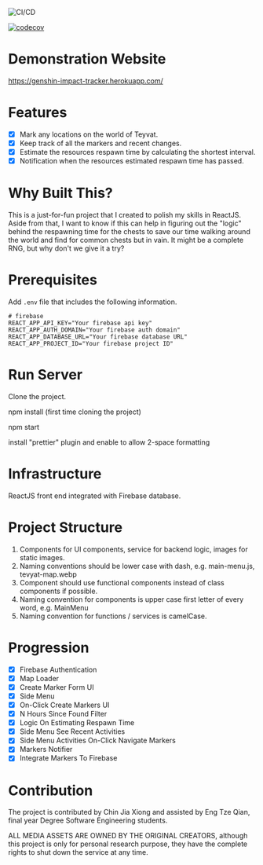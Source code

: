 ![CI/CD](https://github.com/wing8169/genshin-impact-tracker/workflows/Node.js%20CI/badge.svg)

[![codecov](https://codecov.io/gh/wing8169/genshin-impact-tracker/branch/master/graph/badge.svg)](https://codecov.io/gh/wing8169/genshin-impact-tracker)

# Demonstration Website

https://genshin-impact-tracker.herokuapp.com/

# Features

- [x] Mark any locations on the world of Teyvat.
- [x] Keep track of all the markers and recent changes.
- [x] Estimate the resources respawn time by calculating the shortest interval.
- [x] Notification when the resources estimated respawn time has passed.

# Why Built This?

This is a just-for-fun project that I created to polish my skills in ReactJS.
Aside from that, I want to know if this can help in figuring out the "logic"
behind the respawning time for the chests to save our time walking around the
world and find for common chests but in vain. It might be a complete RNG,
but why don't we give it a try?

# Prerequisites

Add `.env` file that includes the following information.

```dotenv
# firebase
REACT_APP_API_KEY="Your firebase api key"
REACT_APP_AUTH_DOMAIN="Your firebase auth domain"
REACT_APP_DATABASE_URL="Your firebase database URL"
REACT_APP_PROJECT_ID="Your firebase project ID"
```

# Run Server

Clone the project.

npm install (first time cloning the project)

npm start

install "prettier" plugin and enable to allow 2-space formatting

# Infrastructure

ReactJS front end integrated with Firebase database.

# Project Structure

1. Components for UI components, service for backend logic, images for static images.
2. Naming conventions should be lower case with dash, e.g. main-menu.js, tevyat-map.webp
3. Component should use functional components instead of class components if possible.
4. Naming convention for components is upper case first letter of every word, e.g. MainMenu
5. Naming convention for functions / services is camelCase.

# Progression

- [x] Firebase Authentication
- [x] Map Loader
- [x] Create Marker Form UI
- [x] Side Menu
- [x] On-Click Create Markers UI
- [x] N Hours Since Found Filter
- [x] Logic On Estimating Respawn Time
- [x] Side Menu See Recent Activities
- [x] Side Menu Activities On-Click Navigate Markers
- [x] Markers Notifier
- [x] Integrate Markers To Firebase

# Contribution

The project is contributed by Chin Jia Xiong and assisted by Eng Tze Qian, final year Degree Software Engineering students.

ALL MEDIA ASSETS ARE OWNED BY THE ORIGINAL CREATORS, although this project is only for personal research purpose,
they have the complete rights to shut down the service at any time.
